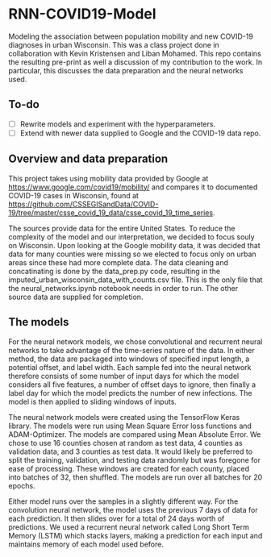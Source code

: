 # RNN-COVID19-Model
Modeling the association between population mobility and new COVID-19 diagnoses in urban Wisconsin. This was a class project done in collaboration with Kevin Kristensen and Liban Mohamed. This repo contains the resulting pre-print as well a discussion of my contribution to the work. In particular, this discusses the data preparation and the neural networks used.

## To-do
- [ ] Rewrite models and experiment with the hyperparameters.
- [ ] Extend with newer data supplied to Google and the COVID-19 data repo.

## Overview and data preparation
This project takes using mobility data provided by Google at https://www.google.com/covid19/mobility/ and compares it to documented COVID-19 cases in Wisconsin, found at https://github.com/CSSEGISandData/COVID-19/tree/master/csse_covid_19_data/csse_covid_19_time_series.

The sources provide data for the entire United States. To reduce the complexity of the model and our interpretation, we decided to focus souly on Wisconsin. Upon looking at the Google mobility data, it was decided that data for many counties were missing so we elected to focus only on urban areas since these had more complete data. The data cleaning and concatinating is done by the data_prep.py code, resulting in the imputed_urban_wisconsin_data_with_counts.csv file. This is the only file that the neural_networks.ipynb notebook needs in order to run. The other source data are supplied for completion.

## The models
For the neural network models, we chose convolutional and recurrent neural networks to take advantage of the time-series nature of the data. In either method, the data are packaged into windows of specified input length, a potential offset, and label width. Each sample fed into the neural network therefore consists of some number of input days for which the model considers all five features, a number of offset days to ignore, then finally a label day for which the model predicts the number of new infections. The model is then applied to sliding windows of inputs.

The neural network models were created using the TensorFlow Keras library. The models were run using Mean Square Error loss functions and ADAM-Optimizer. The models are compared using Mean Absolute Error. We chose to use 16 counties chosen at random as test data, 4 counties as validation data, and 3 counties as test data. It would likely be preferred to split the training, validation, and testing data randomly but was foregone for ease of processing. These windows are created for each county, placed into batches of 32, then shuffled. The models are run over all batches for 20 epochs.

Either model runs over the samples in a slightly different way. For the convolution neural network, the model uses the previous 7 days of data for each prediction. It then slides over for a total of 24 days worth of predictions. We used a recurrent neural network called Long Short Term Memory (LSTM) which stacks layers, making a prediction for each input and maintains memory of each model used before.
